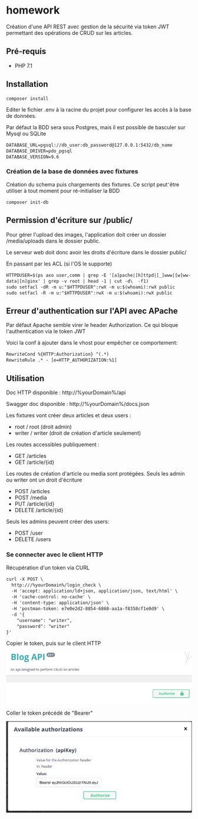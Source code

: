 # homework

Création d'une API REST avec gestion de la sécurité via token JWT permettant des opérations de CRUD sur les articles.

## Pré-requis

- PHP 7.1

## Installation

```text
composer install
```

Editer le fichier .env à la racine du projet pour configurer les accès à la base de données.

Par défaut la BDD sera sous Postgres, mais il est possible de basculer sur Mysql ou SQLite

```text
DATABASE_URL=pgsql://db_user:db_password@127.0.0.1:5432/db_name
DATABASE_DRIVER=pdo_pgsql
DATABASE_VERSION=9.6
```

### Création de la base de données avec fixtures

Création du schema puis chargements des fixtures.
Ce script peut⁻être utiliser à tout moment pour ré-initialiser la BDD

```text
composer init-db
```

## Permission d'écriture sur /public/
Pour gérer l'upload des images, l'application doit créer un dossier /media/uploads dans le dossier public.

Le serveur web doit donc avoir les droits d'écriture dans le dossier public/

En passant par les ACL (si l'OS le supporte)

```text
HTTPDUSER=$(ps axo user,comm | grep -E '[a]pache|[h]ttpd|[_]www|[w]ww-data|[n]ginx' | grep -v root | head -1 | cut -d\  -f1)
sudo setfacl -dR -m u:"$HTTPDUSER":rwX -m u:$(whoami):rwX public
sudo setfacl -R -m u:"$HTTPDUSER":rwX -m u:$(whoami):rwX public
```

## Erreur d'authentication sur l'API avec APache
Par défaut Apache semble virer le header Authorization. Ce qui bloque l'authentication via le token JWT

Voici la conf à ajouter dans le vhost pour empêcher ce comportement:
```apacheconfig
RewriteCond %{HTTP:Authorization} ^(.*)
RewriteRule .* - [e=HTTP_AUTHORIZATION:%1] 
```

## Utilisation

Doc HTTP disponible : http://%yourDomain%/api

Swagger doc disponible : http://%yourDomain%/docs.json

Les fixtures vont créer deux articles et deux users : 

- root / root (droit admin)
- writer / writer (droit de création d'article seulement)

Les routes accessibles publiquement :

- GET /articles
- GET /article/{id}

Les routes de création d'article ou media sont protégées. Seuls les admin ou writer ont un droit d'écriture

- POST /articles
- POST /media
- PUT /article/{id}
- DELETE /article/{id}

Seuls les admins peuvent créer des users:

- POST /user
- DELETE /users

### Se connecter avec le client HTTP

Récupération d'un token via CURL 
```curl
curl -X POST \
  http:///%yourDomain%/login_check \
  -H 'accept: application/ld+json, application/json, text/html' \
  -H 'cache-control: no-cache' \
  -H 'content-type: application/json' \
  -H 'postman-token: e7e0e2d2-8854-6868-aa1a-f8358cf1e0d9' \
  -d '{
	"username": "writer",
	"password": "writer"
}'
```
Copier le token, puis sur le client HTTP

![alt text](doc/authorization1.png "Description goes here")

Coller le token précédé de "Bearer"

![alt text](doc/authorization2.png "Description goes here")




